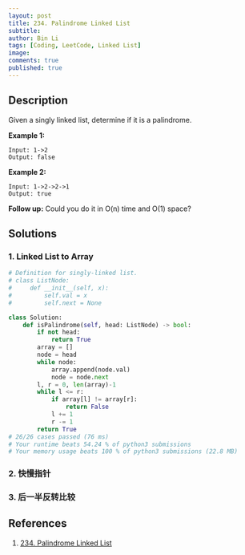 ```yaml
---
layout: post
title: 234. Palindrome Linked List
subtitle: 
author: Bin Li
tags: [Coding, LeetCode, Linked List]
image: 
comments: true
published: true
---
```


## Description

Given a singly linked list, determine if it is a palindrome.

**Example 1:**

```
Input: 1->2
Output: false
```

**Example 2:**

```
Input: 1->2->2->1
Output: true
```

**Follow up:**
Could you do it in O(n) time and O(1) space?


## Solutions
### 1. Linked List to Array

```python
# Definition for singly-linked list.
# class ListNode:
#     def __init__(self, x):
#         self.val = x
#         self.next = None

class Solution:
    def isPalindrome(self, head: ListNode) -> bool:
        if not head:
            return True
        array = []
        node = head
        while node:
            array.append(node.val)
            node = node.next
        l, r = 0, len(array)-1
        while l <= r:
            if array[l] != array[r]:
                return False
            l += 1
            r -= 1
        return True
# 26/26 cases passed (76 ms)
# Your runtime beats 54.24 % of python3 submissions
# Your memory usage beats 100 % of python3 submissions (22.8 MB)
```

### 2. 快慢指针
### 3. 后一半反转比较
## References
1. [234. Palindrome Linked List](https://leetcode.com/problems/palindrome-linked-list/description/)